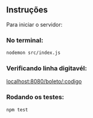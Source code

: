 ## Instruções

Para iniciar o servidor:

### No terminal:

```bash
nodemon src/index.js
```

### Verificando linha digitavél:

[localhost:8080/boleto/:codigo](localhost:8080/boleto/:codigo)

### Rodando os testes:

```bash
npm test
```
